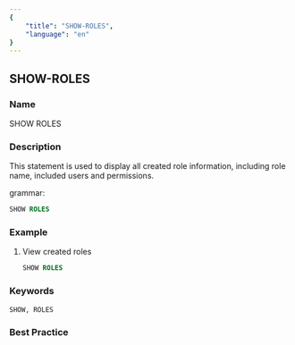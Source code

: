 ```yaml
---
{
    "title": "SHOW-ROLES",
    "language": "en"
}
---
```


## SHOW-ROLES

### Name

SHOW ROLES

### Description

This statement is used to display all created role information, including role name, included users and permissions.

grammar:

```SQL
SHOW ROLES
```

### Example

1. View created roles

    ```SQL
    SHOW ROLES
    ```

### Keywords

    SHOW, ROLES

### Best Practice

